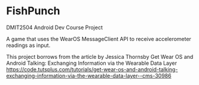 # FishPunch
DMIT2504 Android Dev Course Project

A game that uses the WearOS MessageClient API to receive accelerometer readings as input.

This project borrows from the article by Jessica Thornsby
Get Wear OS and Android Talking: Exchanging Information via the Wearable Data Layer
https://code.tutsplus.com/tutorials/get-wear-os-and-android-talking-exchanging-information-via-the-wearable-data-layer--cms-30986


